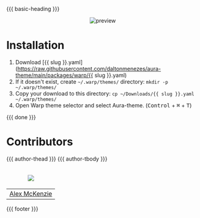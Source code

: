 {{{ basic-heading }}}

<p align="center">
  <img alt="preview" src="https://user-images.githubusercontent.com/1149845/277492362-80112522-2488-49fd-89eb-a3bbcd7a6c2a.png" />
</p>

# Installation
1. Download [{{ slug }}.yaml](https://raw.githubusercontent.com/daltonmenezes/aura-theme/main/packages/warp/{{ slug }}.yaml)
2. If it doesn't exist, create `~/.warp/themes/` directory: `mkdir -p ~/.warp/themes/`
3. Copy your download to this directory: `cp ~/Downloads/{{ slug }}.yaml ~/.warp/themes/`
4. Open Warp theme selector and select Aura-theme. (<kbd>Control</kbd> + <kbd>⌘</kbd> + <kbd>T</kbd>)

{{{ done }}}

# Contributors
<table>
  <thead>
    <tr>
      <td valign="bottom">
        <p align="center">
          <a href="https://github.com/alexmck">
            <img src="https://github.com/alexmck.png?size=100" align="center" />
          </a>
        </p>
      </td>
      {{{ author-thead }}}
    </tr>
  </thead>

  <tbody>
    <tr>
      <td><a href="https://github.com/alexmck">Alex McKenzie</a></td>
      {{{ author-tbody }}}
    </tr>
  </tbody>
</table>

{{{ footer }}}
